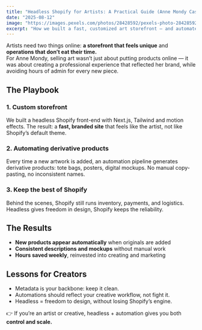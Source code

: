 ```yaml
---
title: "Headless Shopify for Artists: A Practical Guide (Anne Mondy Case Study)"
date: "2025-08-12"
image: "https://images.pexels.com/photos/28428592/pexels-photo-28428592.jpeg"
excerpt: "How we built a fast, customized art storefront — and automated derivative products to save hours of manual work."
---
```


Artists need two things online: **a storefront that feels unique** and **operations that don’t eat their time.**  
For Anne Mondy, selling art wasn’t just about putting products online — it was about creating a professional experience that reflected her brand, while avoiding hours of admin for every new piece.

## The Playbook

### 1. Custom storefront
We built a headless Shopify front-end with Next.js, Tailwind and motion effects. The result: a **fast, branded site** that feels like the artist, not like Shopify’s default theme.

### 2. Automating derivative products
Every time a new artwork is added, an automation pipeline generates derivative products: tote bags, posters, digital mockups. No manual copy-pasting, no inconsistent names.

### 3. Keep the best of Shopify
Behind the scenes, Shopify still runs inventory, payments, and logistics. Headless gives freedom in design, Shopify keeps the reliability.

## The Results

- **New products appear automatically** when originals are added  
- **Consistent descriptions and mockups** without manual work  
- **Hours saved weekly**, reinvested into creating and marketing  

## Lessons for Creators

- Metadata is your backbone: keep it clean.  
- Automations should reflect your creative workflow, not fight it.  
- Headless = freedom to design, without losing Shopify’s engine.  

👉 If you’re an artist or creative, headless + automation gives you both **control and scale.**

